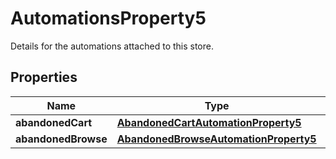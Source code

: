 

# AutomationsProperty5

Details for the automations attached to this store.

## Properties

| Name | Type | Description | Notes |
|------------ | ------------- | ------------- | -------------|
|**abandonedCart** | [**AbandonedCartAutomationProperty5**](AbandonedCartAutomationProperty5.md) |  |  [optional] |
|**abandonedBrowse** | [**AbandonedBrowseAutomationProperty5**](AbandonedBrowseAutomationProperty5.md) |  |  [optional] |



